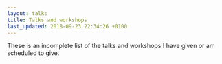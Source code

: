 ```yaml
---
layout: talks
title: Talks and workshops
last_updated: 2018-09-23 22:34:26 +0100
---
```


These is an incomplete list of the talks and workshops I have given or am scheduled to give.
